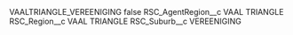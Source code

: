 <?xml version="1.0" encoding="UTF-8"?>
<CustomMetadata xmlns="http://soap.sforce.com/2006/04/metadata" xmlns:xsi="http://www.w3.org/2001/XMLSchema-instance" xmlns:xsd="http://www.w3.org/2001/XMLSchema">
    <label>VAALTRIANGLE_VEREENIGING</label>
    <protected>false</protected>
    <values>
        <field>RSC_AgentRegion__c</field>
        <value xsi:type="xsd:string">VAAL TRIANGLE</value>
    </values>
    <values>
        <field>RSC_Region__c</field>
        <value xsi:type="xsd:string">VAAL TRIANGLE</value>
    </values>
    <values>
        <field>RSC_Suburb__c</field>
        <value xsi:type="xsd:string">VEREENIGING</value>
    </values>
</CustomMetadata>
